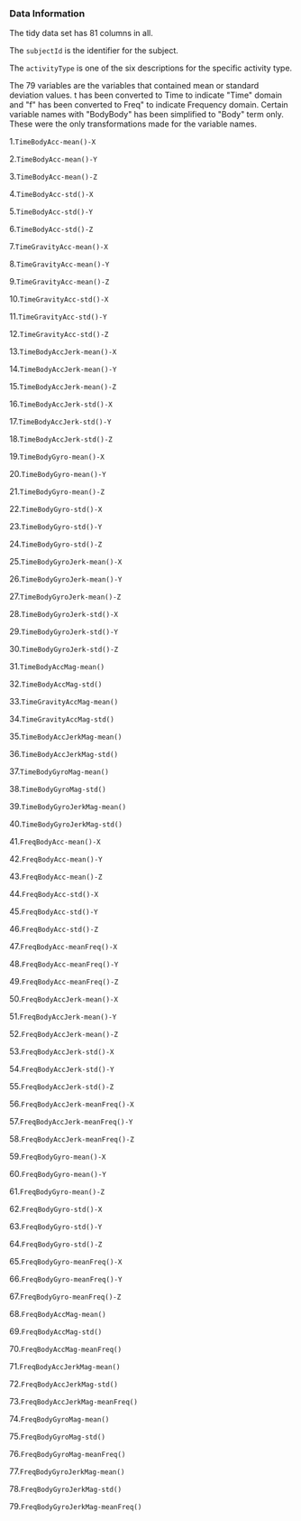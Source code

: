### Data Information

The tidy data set has 81 columns in all.

The `subjectId` is the identifier for the subject.

The `activityType` is one of the six descriptions for the specific activity type.

The 79 variables are the variables that contained mean or standard deviation values.
t has been converted to Time to indicate "Time" domain and "f" has been converted to Freq" to indicate Frequency domain.
Certain variable names with "BodyBody" has been simplified to "Body" term only.
These were the only transformations made for the variable names.

1.`TimeBodyAcc-mean()-X`

2.`TimeBodyAcc-mean()-Y`

3.`TimeBodyAcc-mean()-Z`

4.`TimeBodyAcc-std()-X`

5.`TimeBodyAcc-std()-Y`

6.`TimeBodyAcc-std()-Z`

7.`TimeGravityAcc-mean()-X`

8.`TimeGravityAcc-mean()-Y`

9.`TimeGravityAcc-mean()-Z`

10.`TimeGravityAcc-std()-X`

11.`TimeGravityAcc-std()-Y`

12.`TimeGravityAcc-std()-Z`

13.`TimeBodyAccJerk-mean()-X`

14.`TimeBodyAccJerk-mean()-Y`

15.`TimeBodyAccJerk-mean()-Z`

16.`TimeBodyAccJerk-std()-X`

17.`TimeBodyAccJerk-std()-Y`

18.`TimeBodyAccJerk-std()-Z`

19.`TimeBodyGyro-mean()-X`

20.`TimeBodyGyro-mean()-Y`

21.`TimeBodyGyro-mean()-Z`

22.`TimeBodyGyro-std()-X`

23.`TimeBodyGyro-std()-Y`

24.`TimeBodyGyro-std()-Z`

25.`TimeBodyGyroJerk-mean()-X`

26.`TimeBodyGyroJerk-mean()-Y`

27.`TimeBodyGyroJerk-mean()-Z`

28.`TimeBodyGyroJerk-std()-X`

29.`TimeBodyGyroJerk-std()-Y`

30.`TimeBodyGyroJerk-std()-Z`

31.`TimeBodyAccMag-mean()`

32.`TimeBodyAccMag-std()`

33.`TimeGravityAccMag-mean()`

34.`TimeGravityAccMag-std()`

35.`TimeBodyAccJerkMag-mean()`

36.`TimeBodyAccJerkMag-std()`

37.`TimeBodyGyroMag-mean()`

38.`TimeBodyGyroMag-std()`

39.`TimeBodyGyroJerkMag-mean()`

40.`TimeBodyGyroJerkMag-std()`

41.`FreqBodyAcc-mean()-X`

42.`FreqBodyAcc-mean()-Y`

43.`FreqBodyAcc-mean()-Z`

44.`FreqBodyAcc-std()-X`

45.`FreqBodyAcc-std()-Y`

46.`FreqBodyAcc-std()-Z`

47.`FreqBodyAcc-meanFreq()-X`

48.`FreqBodyAcc-meanFreq()-Y`

49.`FreqBodyAcc-meanFreq()-Z`

50.`FreqBodyAccJerk-mean()-X`

51.`FreqBodyAccJerk-mean()-Y`

52.`FreqBodyAccJerk-mean()-Z`

53.`FreqBodyAccJerk-std()-X`

54.`FreqBodyAccJerk-std()-Y`

55.`FreqBodyAccJerk-std()-Z`

56.`FreqBodyAccJerk-meanFreq()-X`

57.`FreqBodyAccJerk-meanFreq()-Y`

58.`FreqBodyAccJerk-meanFreq()-Z`

59.`FreqBodyGyro-mean()-X`

60.`FreqBodyGyro-mean()-Y`

61.`FreqBodyGyro-mean()-Z`

62.`FreqBodyGyro-std()-X`

63.`FreqBodyGyro-std()-Y`

64.`FreqBodyGyro-std()-Z`

65.`FreqBodyGyro-meanFreq()-X`

66.`FreqBodyGyro-meanFreq()-Y`

67.`FreqBodyGyro-meanFreq()-Z`

68.`FreqBodyAccMag-mean()`

69.`FreqBodyAccMag-std()`

70.`FreqBodyAccMag-meanFreq()`

71.`FreqBodyAccJerkMag-mean()`

72.`FreqBodyAccJerkMag-std()`

73.`FreqBodyAccJerkMag-meanFreq()`

74.`FreqBodyGyroMag-mean()`

75.`FreqBodyGyroMag-std()`

76.`FreqBodyGyroMag-meanFreq()`

77.`FreqBodyGyroJerkMag-mean()`

78.`FreqBodyGyroJerkMag-std()`

79.`FreqBodyGyroJerkMag-meanFreq()`


